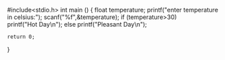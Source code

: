 #include<stdio.h>
int main () {
	float temperature;
	printf("enter temperature in celsius:");
	scanf("%f",&temperature);
	if (temperature>30)  
		printf("Hot Day\n");
    else 
		printf("Pleasant Day\n");
	
	return 0;
}
